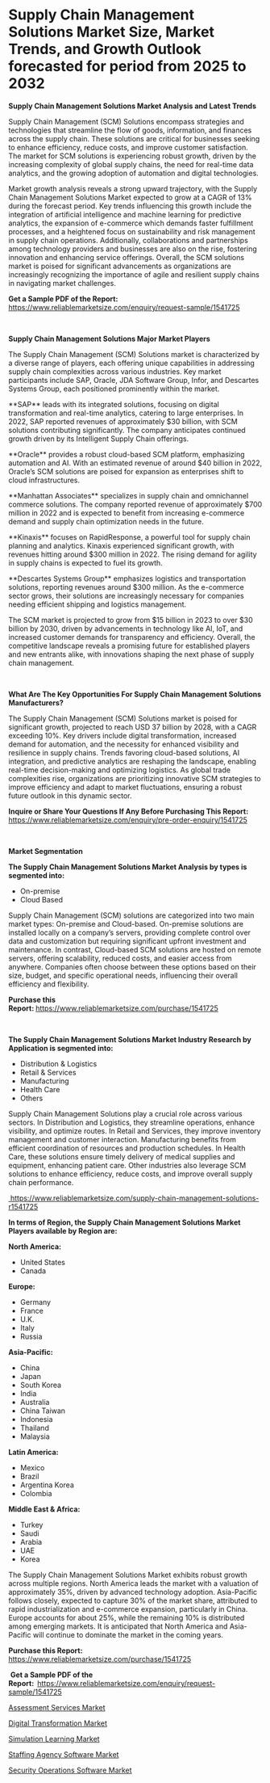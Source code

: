 <p><h1>Supply Chain Management Solutions Market Size, Market Trends, and Growth Outlook forecasted for period from 2025 to 2032</h1></p><p><strong>Supply Chain Management Solutions Market Analysis and Latest Trends</strong></p>
<p><p>Supply Chain Management (SCM) Solutions encompass strategies and technologies that streamline the flow of goods, information, and finances across the supply chain. These solutions are critical for businesses seeking to enhance efficiency, reduce costs, and improve customer satisfaction. The market for SCM solutions is experiencing robust growth, driven by the increasing complexity of global supply chains, the need for real-time data analytics, and the growing adoption of automation and digital technologies.</p><p>Market growth analysis reveals a strong upward trajectory, with the Supply Chain Management Solutions Market expected to grow at a CAGR of 13% during the forecast period. Key trends influencing this growth include the integration of artificial intelligence and machine learning for predictive analytics, the expansion of e-commerce which demands faster fulfillment processes, and a heightened focus on sustainability and risk management in supply chain operations. Additionally, collaborations and partnerships among technology providers and businesses are also on the rise, fostering innovation and enhancing service offerings. Overall, the SCM solutions market is poised for significant advancements as organizations are increasingly recognizing the importance of agile and resilient supply chains in navigating market challenges.</p></p>
<p><strong>Get a Sample PDF of the Report:&nbsp;</strong> <a href="https://www.reliablemarketsize.com/enquiry/request-sample/1541725?utm_campaign=1991&utm_medium=2&utm_source=Github&utm_content=ia&utm_term=10032025&utm_id=supply-chain-management-solutions">https://www.reliablemarketsize.com/enquiry/request-sample/1541725</a></p>
<p>&nbsp;</p>
<p><strong>Supply Chain Management Solutions Major Market Players</strong></p>
<p><p>The Supply Chain Management (SCM) Solutions market is characterized by a diverse range of players, each offering unique capabilities in addressing supply chain complexities across various industries. Key market participants include SAP, Oracle, JDA Software Group, Infor, and Descartes Systems Group, each positioned prominently within the market.</p><p>**SAP** leads with its integrated solutions, focusing on digital transformation and real-time analytics, catering to large enterprises. In 2022, SAP reported revenues of approximately $30 billion, with SCM solutions contributing significantly. The company anticipates continued growth driven by its Intelligent Supply Chain offerings.</p><p>**Oracle** provides a robust cloud-based SCM platform, emphasizing automation and AI. With an estimated revenue of around $40 billion in 2022, Oracle’s SCM solutions are poised for expansion as enterprises shift to cloud infrastructures.</p><p>**Manhattan Associates** specializes in supply chain and omnichannel commerce solutions. The company reported revenue of approximately $700 million in 2022 and is expected to benefit from increasing e-commerce demand and supply chain optimization needs in the future.</p><p>**Kinaxis** focuses on RapidResponse, a powerful tool for supply chain planning and analytics. Kinaxis experienced significant growth, with revenues hitting around $300 million in 2022. The rising demand for agility in supply chains is expected to fuel its growth.</p><p>**Descartes Systems Group** emphasizes logistics and transportation solutions, reporting revenues around $300 million. As the e-commerce sector grows, their solutions are increasingly necessary for companies needing efficient shipping and logistics management.</p><p>The SCM market is projected to grow from $15 billion in 2023 to over $30 billion by 2030, driven by advancements in technology like AI, IoT, and increased customer demands for transparency and efficiency. Overall, the competitive landscape reveals a promising future for established players and new entrants alike, with innovations shaping the next phase of supply chain management.</p></p>
<p>&nbsp;</p>
<p><strong>What Are The Key Opportunities For Supply Chain Management Solutions Manufacturers?</strong></p>
<p><p>The Supply Chain Management (SCM) Solutions market is poised for significant growth, projected to reach USD 37 billion by 2028, with a CAGR exceeding 10%. Key drivers include digital transformation, increased demand for automation, and the necessity for enhanced visibility and resilience in supply chains. Trends favoring cloud-based solutions, AI integration, and predictive analytics are reshaping the landscape, enabling real-time decision-making and optimizing logistics. As global trade complexities rise, organizations are prioritizing innovative SCM strategies to improve efficiency and adapt to market fluctuations, ensuring a robust future outlook in this dynamic sector.</p></p>
<p><strong>Inquire or Share Your Questions If Any Before Purchasing This Report:</strong> <a href="https://www.reliablemarketsize.com/enquiry/pre-order-enquiry/1541725?utm_campaign=1991&utm_medium=2&utm_source=Github&utm_content=ia&utm_term=10032025&utm_id=supply-chain-management-solutions">https://www.reliablemarketsize.com/enquiry/pre-order-enquiry/1541725</a></p>
<p>&nbsp;</p>
<p><strong>Market Segmentation</strong></p>
<p><strong>The Supply Chain Management Solutions Market Analysis by types is segmented into:</strong></p>
<p><ul><li>On-premise</li><li>Cloud Based</li></ul></p>
<p><p>Supply Chain Management (SCM) solutions are categorized into two main market types: On-premise and Cloud-based. On-premise solutions are installed locally on a company’s servers, providing complete control over data and customization but requiring significant upfront investment and maintenance. In contrast, Cloud-based SCM solutions are hosted on remote servers, offering scalability, reduced costs, and easier access from anywhere. Companies often choose between these options based on their size, budget, and specific operational needs, influencing their overall efficiency and flexibility.</p></p>
<p><strong>Purchase this Report:&nbsp;</strong><a href="https://www.reliablemarketsize.com/purchase/1541725?utm_campaign=1991&utm_medium=2&utm_source=Github&utm_content=ia&utm_term=10032025&utm_id=supply-chain-management-solutions">https://www.reliablemarketsize.com/purchase/1541725</a></p>
<p>&nbsp;</p>
<p><strong>The Supply Chain Management Solutions Market Industry Research by Application is segmented into:</strong></p>
<p><ul><li>Distribution & Logistics</li><li>Retail & Services</li><li>Manufacturing</li><li>Health Care</li><li>Others</li></ul></p>
<p><p>Supply Chain Management Solutions play a crucial role across various sectors. In Distribution and Logistics, they streamline operations, enhance visibility, and optimize routes. In Retail and Services, they improve inventory management and customer interaction. Manufacturing benefits from efficient coordination of resources and production schedules. In Health Care, these solutions ensure timely delivery of medical supplies and equipment, enhancing patient care. Other industries also leverage SCM solutions to enhance efficiency, reduce costs, and improve overall supply chain performance.</p></p>
<p><a href="https://www.reliablemarketsize.com/supply-chain-management-solutions-r1541725?utm_campaign=1991&utm_medium=2&utm_source=Github&utm_content=ia&utm_term=10032025&utm_id=supply-chain-management-solutions">&nbsp;https://www.reliablemarketsize.com/supply-chain-management-solutions-r1541725</a></p>
<p><strong>In terms of Region, the Supply Chain Management Solutions Market Players available by Region are:</strong></p>
<p>
    <p> <strong> North America: </strong>
        <ul>
            <li>United States</li>
            <li>Canada</li>
        </ul>
        </p> 
    <p> <strong> Europe: </strong>
        <ul>
            <li>Germany</li>
            <li>France</li>
            <li>U.K.</li>
            <li>Italy</li>
            <li>Russia</li>
        </ul>
        </p> 
    <p> <strong> Asia-Pacific: </strong>
        <ul>
            <li>China</li>
            <li>Japan</li>
            <li>South Korea</li>
            <li>India</li>
            <li>Australia</li>
            <li>China Taiwan</li>
            <li>Indonesia</li>
            <li>Thailand</li>
            <li>Malaysia</li>
        </ul>
        </p> 
    <p> <strong> Latin America: </strong>
        <ul>
            <li>Mexico</li>
            <li>Brazil</li>
            <li>Argentina Korea</li>
            <li>Colombia</li>
        </ul>
        </p> 
    <p> <strong> Middle East & Africa: </strong>
        <ul>
            <li>Turkey</li>
            <li>Saudi</li>
            <li>Arabia</li>
            <li>UAE</li>
            <li>Korea</li>
        </ul>
    </p>
    </p>
<p><p>The Supply Chain Management Solutions Market exhibits robust growth across multiple regions. North America leads the market with a valuation of approximately 35%, driven by advanced technology adoption. Asia-Pacific follows closely, expected to capture 30% of the market share, attributed to rapid industrialization and e-commerce expansion, particularly in China. Europe accounts for about 25%, while the remaining 10% is distributed among emerging markets. It is anticipated that North America and Asia-Pacific will continue to dominate the market in the coming years.</p></p>
<p><strong>Purchase this Report: </strong><a href="https://www.reliablemarketsize.com/purchase/1541725?utm_campaign=1991&utm_medium=2&utm_source=Github&utm_content=ia&utm_term=10032025&utm_id=supply-chain-management-solutions">https://www.reliablemarketsize.com/purchase/1541725</a></p>
<p>&nbsp;<strong>Get a Sample PDF of the Report:&nbsp;&nbsp;</strong><a href="https://www.reliablemarketsize.com/enquiry/request-sample/1541725?utm_campaign=1991&utm_medium=2&utm_source=Github&utm_content=ia&utm_term=10032025&utm_id=supply-chain-management-solutions">https://www.reliablemarketsize.com/enquiry/request-sample/1541725</a></p>
<p><strong></strong></p>
<p><p><a href="https://github.com/wraggfomath/Market-Research-Report-List-1/blob/main/assessment-services-market.md?utm_campaign=1991&utm_medium=2&utm_source=Github&utm_content=ia&utm_term=10032025&utm_id=supply-chain-management-solutions">Assessment Services Market</a></p><p><a href="https://github.com/alawnhvicay/Market-Research-Report-List-1/blob/main/digital-transformation-market.md?utm_campaign=1991&utm_medium=2&utm_source=Github&utm_content=ia&utm_term=10032025&utm_id=supply-chain-management-solutions">Digital Transformation Market</a></p><p><a href="https://github.com/rogetspate12/Market-Research-Report-List-1/blob/main/simulation-learning-market.md?utm_campaign=1991&utm_medium=2&utm_source=Github&utm_content=ia&utm_term=10032025&utm_id=supply-chain-management-solutions">Simulation Learning Market</a></p><p><a href="https://github.com/ranewknaller/Market-Research-Report-List-1/blob/main/staffing-agency-software-market.md?utm_campaign=1991&utm_medium=2&utm_source=Github&utm_content=ia&utm_term=10032025&utm_id=supply-chain-management-solutions">Staffing Agency Software Market</a></p><p><a href="https://github.com/sahoolipko6f/Market-Research-Report-List-1/blob/main/security-operations-software-market.md?utm_campaign=1991&utm_medium=2&utm_source=Github&utm_content=ia&utm_term=10032025&utm_id=supply-chain-management-solutions">Security Operations Software Market</a></p></p>